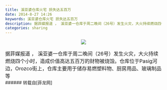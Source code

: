 ```yaml
---
title: 溪亚婆仓库火宅 损失达五百万
date: 2014-8-27 14:26
keywords: 溪亚婆仓库火宅 损失达五百万
description: 据菲媒报道 ， 溪亚婆一仓库于周二晚间（26号）发生火灾，大火持续燃烧四个小时，造成价值高达五百万的财物被烧毁。仓库位于Pasig河边，Orozco街上，仓库主要用于储存易燃塑料物、厨房用品、玻璃制品等
categories: sharing
---
```

<td class="t_f" id="postmessage_131327">

<div align="center">

<img aid="54821" data-cf-modified-ba4e49c715cdf477cf860cbe-="" file="data/attachment/forum/201408/27/142631gp8pyzws51esk858.jpg.thumb.jpg" id="aimg_54821" inpost="1" onclick="" onmouseover="" src="http://www.flw.ph/data/attachment/forum/201408/27/142631gp8pyzws51esk858.jpg" style="cursor:pointer" zoomfile="data/attachment/forum/201408/27/142631gp8pyzws51esk858.jpg"/>


</div><br/>
<font size="3">据菲媒报道 ， 溪亚婆一仓库于周二晚间（26号）发生火灾，大火持续燃烧四个小时，造成价值高达五百万的财物被烧毁。仓库位于Pasig河边，Orozco街上，仓库主要用于储存易燃塑料物、厨房用品、玻璃制品等</font><br/>
</td>
###### 转载自[菲龙网]
